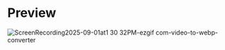 # Preview

![ScreenRecording2025-09-01at1 30 32PM-ezgif com-video-to-webp-converter](https://github.com/user-attachments/assets/61d0d056-6ebb-445e-b3ce-5bd834c17e7e)
